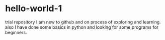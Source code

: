 # hello-world-1
trial repository
I am new to github and on process of exploring and learning.
also I have done some basics in python and looking for some programs for beginners.
